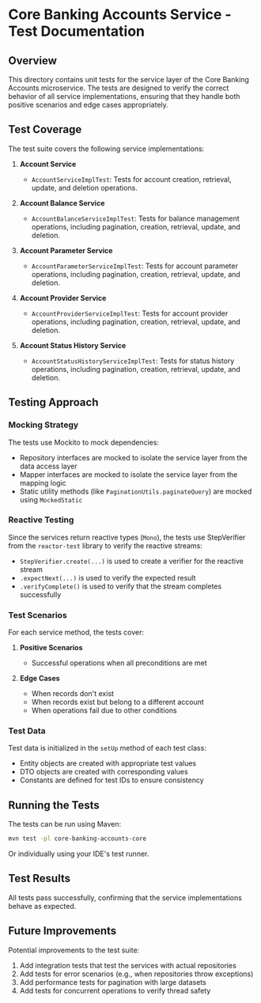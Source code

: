 # Core Banking Accounts Service - Test Documentation

## Overview

This directory contains unit tests for the service layer of the Core Banking Accounts microservice. The tests are designed to verify the correct behavior of all service implementations, ensuring that they handle both positive scenarios and edge cases appropriately.

## Test Coverage

The test suite covers the following service implementations:

1. **Account Service**
   - `AccountServiceImplTest`: Tests for account creation, retrieval, update, and deletion operations.

2. **Account Balance Service**
   - `AccountBalanceServiceImplTest`: Tests for balance management operations, including pagination, creation, retrieval, update, and deletion.

3. **Account Parameter Service**
   - `AccountParameterServiceImplTest`: Tests for account parameter operations, including pagination, creation, retrieval, update, and deletion.

4. **Account Provider Service**
   - `AccountProviderServiceImplTest`: Tests for account provider operations, including pagination, creation, retrieval, update, and deletion.

5. **Account Status History Service**
   - `AccountStatusHistoryServiceImplTest`: Tests for status history operations, including pagination, creation, retrieval, update, and deletion.

## Testing Approach

### Mocking Strategy

The tests use Mockito to mock dependencies:
- Repository interfaces are mocked to isolate the service layer from the data access layer
- Mapper interfaces are mocked to isolate the service layer from the mapping logic
- Static utility methods (like `PaginationUtils.paginateQuery`) are mocked using `MockedStatic`

### Reactive Testing

Since the services return reactive types (`Mono`), the tests use StepVerifier from the `reactor-test` library to verify the reactive streams:
- `StepVerifier.create(...)` is used to create a verifier for the reactive stream
- `.expectNext(...)` is used to verify the expected result
- `.verifyComplete()` is used to verify that the stream completes successfully

### Test Scenarios

For each service method, the tests cover:

1. **Positive Scenarios**
   - Successful operations when all preconditions are met

2. **Edge Cases**
   - When records don't exist
   - When records exist but belong to a different account
   - When operations fail due to other conditions

### Test Data

Test data is initialized in the `setUp` method of each test class:
- Entity objects are created with appropriate test values
- DTO objects are created with corresponding values
- Constants are defined for test IDs to ensure consistency

## Running the Tests

The tests can be run using Maven:

```bash
mvn test -pl core-banking-accounts-core
```

Or individually using your IDE's test runner.

## Test Results

All tests pass successfully, confirming that the service implementations behave as expected.

## Future Improvements

Potential improvements to the test suite:

1. Add integration tests that test the services with actual repositories
2. Add tests for error scenarios (e.g., when repositories throw exceptions)
3. Add performance tests for pagination with large datasets
4. Add tests for concurrent operations to verify thread safety